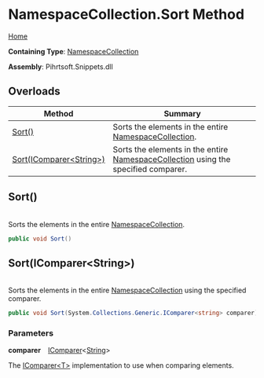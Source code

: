 # NamespaceCollection\.Sort Method

[Home](../../../../README.md)

**Containing Type**: [NamespaceCollection](../README.md)

**Assembly**: Pihrtsoft\.Snippets\.dll

## Overloads

| Method | Summary |
| ------ | ------- |
| [Sort()](#Pihrtsoft_Snippets_NamespaceCollection_Sort) | Sorts the elements in the entire [NamespaceCollection](../README.md)\. |
| [Sort(IComparer\<String>)](#Pihrtsoft_Snippets_NamespaceCollection_Sort_System_Collections_Generic_IComparer_System_String__) | Sorts the elements in the entire [NamespaceCollection](../README.md) using the specified comparer\. |

## Sort\(\) <a name="Pihrtsoft_Snippets_NamespaceCollection_Sort"></a>

\
Sorts the elements in the entire [NamespaceCollection](../README.md)\.

```csharp
public void Sort()
```

## Sort\(IComparer\<String>\) <a name="Pihrtsoft_Snippets_NamespaceCollection_Sort_System_Collections_Generic_IComparer_System_String__"></a>

\
Sorts the elements in the entire [NamespaceCollection](../README.md) using the specified comparer\.

```csharp
public void Sort(System.Collections.Generic.IComparer<string> comparer)
```

### Parameters

**comparer** &ensp; [IComparer](https://docs.microsoft.com/en-us/dotnet/api/system.collections.generic.icomparer-1)\<[String](https://docs.microsoft.com/en-us/dotnet/api/system.string)>

The [IComparer\<T>](https://docs.microsoft.com/en-us/dotnet/api/system.collections.generic.icomparer-1) implementation to use when comparing elements\.